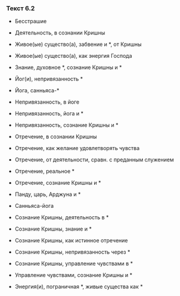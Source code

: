 ### Текст 6.2

- Бесстрашие

- Деятельность, в сознании Кришны

- Живое(ые) существо(а), забвение и *, от Кришны

- Живое(ые) существо(а), как энергия Господа

- Знание, духовное *, сознание Кришны и *

- Йог(и), непривязанность *

- Йога, санньяса-*

- Непривязанность, в йоге

- Непривязанность, йога и *

- Непривязанность, сознание Кришны и *

- Отречение, в сознании Кришны

- Отречение, как желание удовлетворять чувства

- Отречение, от деятельности, сравн. с преданным служением

- Отречение, реальное *

- Отречение, сознание Кришны и *

- Панду, царь, Арджуна и *

- Санньяса-йога

- Сознание Кришны, деятельность в *

- Сознание Кришны, знание и *

- Сознание Кришны, как истинное отречение

- Сознание Кришны, непривязанность через *

- Сознание Кришны, управление чувствами в *

- Управление чувствами, сознание Кришны и *

- Энергия(и), пограничная *, живые существа как *
	
